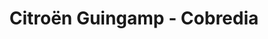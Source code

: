 ---
title: "Citroën Guingamp - Cobredia"
url: /ploumagoar/citroen-guingamp-cobredia/
shop: voiture
---